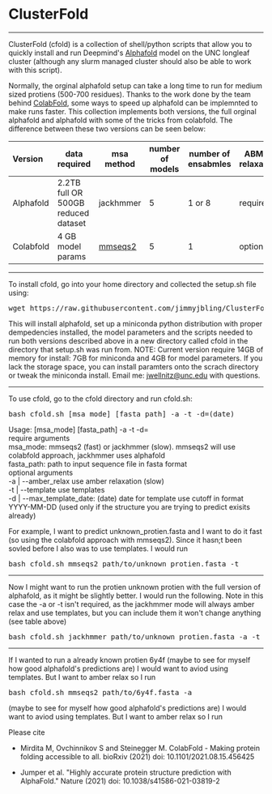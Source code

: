 # ClusterFold
-----------------

ClusterFold (cfold) is a collection of shell/python scripts that allow you to quickly install and run Deepmind's [Alphafold](https://github.com/deepmind/alphafold) model on the UNC longleaf cluster (although any slurm managed cluster should also be able to work with this script).

Normally, the orginal alphafold setup can take a long time to run for medium sized protiens (500-700 residues). Thanks to the work done by the team behind [ColabFold](https://github.com/sokrypton/ColabFold), some ways to speed up alphafold can be implemnted to make runs faster. This collection implements both versions, the full orginal alphafold and alphafold with some of the tricks from colabfold. The difference between these two versions can be seen below:

| Version | data required | msa method | number of models | number of ensabmles | ABMER relaxation | run speed
| :-------- | -------  | --------- | ------- | --------- | ----------- | ----------|
| Alphafold | 2.2TB full OR 500GB reduced dataset | jackhmmer | 5 | 1 or 8 | required | slow
| Colabfold | 4 GB model params | [mmseqs2](https://github.com/soedinglab/MMseqs2) | 5 | 1 | optional | fast
-----------------

To install cfold, go into your home directory and collected the setup.sh file using:
<pre>
wget https://raw.githubusercontent.com/jimmyjbling/ClusterFold/main/setup.sh
</pre>

This will install alphafold, set up a miniconda python distribution with proper dempedencies installed, the model parameters and the scripts needed to run both versions described above in a new directory called cfold in the directory that setup.sh was run from. NOTE: Current version require 14GB of memory for install: 7GB for miniconda and 4GB for model parameters. If you lack the storage space, you can install paramters onto the scrach directory or tweak the miniconda install. Email me: jwellnitz@unc.edu with questions.

-----------------
To use cfold, go to the cfold directory and run cfold.sh:

<pre>
bash cfold.sh [msa_mode] [fasta_path] -a -t -d=(date)
</pre>

Usage: [msa_mode] [fasta_path] -a -t -d=<date>  
require arguments  
msa_mode:                          mmseqs2 (fast) or jackhmmer (slow). mmseqs2 will use colabfold approach, jackhmmer uses alphafold  
fasta_path:                        path to input sequence file in fasta format  
optional arguments  
-a | --amber_relax                 use amber relaxation (slow)  
-t | --template                    use templates  
-d | --max_template_date: (date)   date for template use cutoff in format YYYY-MM-DD (used only if the structure you are trying to predict exisits already)  

For example, I want to predict unknown_protien.fasta and I want to do it fast (so using the colabfold approach with mmseqs2). Since it hasn;t been sovled before I also was to use templates. I would run
  
<pre>
bash cfold.sh mmseqs2 path/to/unknown_protien.fasta -t
</pre>  
-----------------
Now I might want to run the protien unknown protien with the full version of alphafold, as it might be slightly better. I would run the following.
Note in this case the -a or -t isn't required, as the jackhmmer mode will always amber relax and use templates, but you can include them it won't change anything (see table above)
<pre>
bash cfold.sh jackhmmer path/to/unknown_protien.fasta -a -t
</pre>
-----------------
If I wanted to run a already known protien 6y4f (maybe to see for myself how good alphafold's predictions are) I would want to aviod using templates. But I want to amber relax so I run
  
<pre>
bash cfold.sh mmseqs2 path/to/6y4f.fasta -a
</pre>  
  
 (maybe to see for myself how good alphafold's predictions are) I would want to aviod using templates. But I want to amber relax so I run

Please cite

- Mirdita M, Ovchinnikov S and Steinegger M. ColabFold - Making protein folding accessible to all. 
bioRxiv (2021) doi: 10.1101/2021.08.15.456425

- Jumper et al. "Highly accurate protein structure prediction with AlphaFold."
Nature (2021) doi: 10.1038/s41586-021-03819-2
